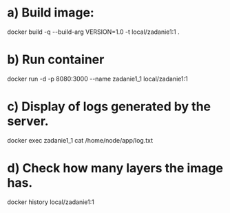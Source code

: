 # a) Build image:
docker build -q --build-arg VERSION=1.0 -t local/zadanie1:1 .
# b) Run container
docker run -d -p 8080:3000 --name zadanie1_1 local/zadanie1:1
# c) Display of logs generated by the server.
docker exec zadanie1_1 cat /home/node/app/log.txt
# d) Check how many layers the image has.
docker history local/zadanie1:1
